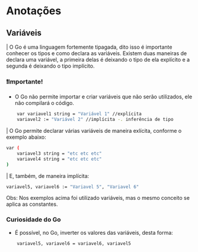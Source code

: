 # Anotações

## Variáveis

| O Go é uma linguagem fortemente tipagada, dito isso é importante conhecer os tipos e como declara as variáveis. Existem duas maneiras de declara uma variável, a primeira delas é deixando o tipo de ela explícito e a segunda é deixando o tipo implícito.


### ❗Importante!

- O Go não permite importar e criar variáveis que não serão utilizados, ele não compilará o código.

```bash
	var variavel1 string = "Variável 1" //explícita
	variavel2 := "Variável 2" //implícita -. inferência de tipo
```

| O Go permite declarar várias variáveis de maneira exlícita, conforme o exemplo abaixo:

```bash
var (
	variavel3 string = "etc etc etc"
	variavel4 string = "etc etc etc"
)
```

| E, também, de maneira implícita:


```bash
variavel5, variavel6 := "Variavel 5", "Variavel 6"
```

Obs: Nos exemplos acima foi utilizado variáveis, mas o mesmo conceito se aplica as constantes. 

### Curiosidade do Go

- É possível, no Go, inverter os valores das variáveis, desta forma:

```bash
	variavel5, variavel6 = variavel6, variavel5
``` 